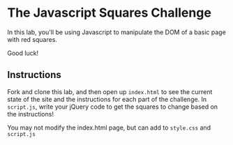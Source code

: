 # The Javascript Squares Challenge

In this lab, you'll be using Javascript to manipulate the DOM of a basic page with red squares. 

Good luck!

## Instructions

Fork and clone this lab, and then open up `index.html` to see the current state of the site and the instructions for each part of the challenge. In `script.js`, write your jQuery code to get the squares to change based on the instructions!

You may not modify the index.html page, but can add to `style.css` and `script.js`
